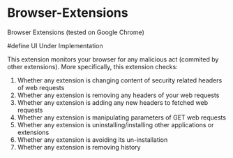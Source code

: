 # Browser-Extensions
Browser Extensions (tested on Google Chrome)


#define UI Under Implementation

This extension monitors your browser for any malicious act (commited by other extensions). More specifically, 
this extension checks:

1) Whether any extension is changing content of security related headers of web requests
2) Whether any extension is removing any headers of your web requests
3) Whether any extension is adding any new headers to fetched web requests
4) Whether any extension is manipulating parameters of GET web requests 
5) Whether any extension is uninstalling/installing other applications or extensions
6) Whether any extension is avoiding its un-installation
7) Whether any extension is removing history
